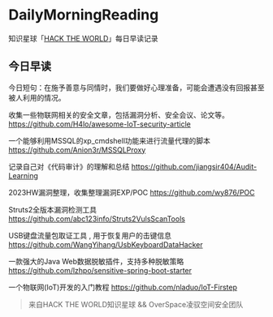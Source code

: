 # DailyMorningReading

知识星球「[HACK THE WORLD](https://public.zsxq.com/groups/225824414251.html)」每日早读记录

## 今日早读

今日短句：在施予善意与同情时，我们要做好心理准备，可能会遭遇没有回报甚至被人利用的情况。

收集一些物联网相关的安全文章，包括漏洞分析、安全会议、论文等。
https://github.com/H4lo/awesome-IoT-security-article

一个能够利用MSSQL的xp_cmdshell功能来进行流量代理的脚本
https://github.com/Anion3r/MSSQLProxy

记录自己对《代码审计》的理解和总结
https://github.com/jiangsir404/Audit-Learning

2023HW漏洞整理，收集整理漏洞EXP/POC
https://github.com/wy876/POC

Struts2全版本漏洞检测工具
https://github.com/abc123info/Struts2VulsScanTools

USB键盘流量包取证工具 , 用于恢复用户的击键信息
https://github.com/WangYihang/UsbKeyboardDataHacker

一款强大的Java Web数据脱敏插件，支持多种脱敏策略
https://github.com/lzhpo/sensitive-spring-boot-starter

一个物联网(IoT)开发的入门教程
https://github.com/nladuo/IoT-Firstep

> 来自HACK THE WORLD知识星球 && OverSpace凌驭空间安全团队
